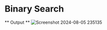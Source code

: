 # Binary Search
** Output **
![Screenshot 2024-08-05 235135](https://github.com/user-attachments/assets/edbd4fd5-4472-45d9-8744-7935220a490e)
